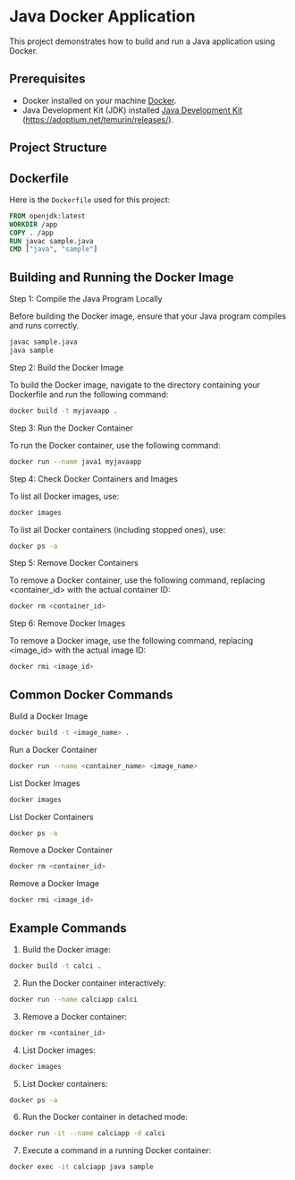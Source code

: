 # Java Docker Application

This project demonstrates how to build and run a Java application using Docker.

## Prerequisites

- Docker installed on your machine [Docker](https://www.docker.com).
- Java Development Kit (JDK) installed [Java Development Kit](https://www.oracle.com/java/technologies/downloads/) (https://adoptium.net/temurin/releases/).

## Project Structure

## Dockerfile

Here is the `Dockerfile` used for this project:

```dockerfile
FROM openjdk:latest
WORKDIR /app
COPY . /app
RUN javac sample.java
CMD ["java", "sample"]
```

## Building and Running the Docker Image

Step 1: Compile the Java Program Locally

Before building the Docker image, ensure that your Java program compiles and runs correctly.

```bash
javac sample.java
java sample
```

Step 2: Build the Docker Image

To build the Docker image, navigate to the directory containing your Dockerfile and run the following command:

```bash
docker build -t myjavaapp .
```

Step 3: Run the Docker Container

To run the Docker container, use the following command:

```bash
docker run --name java1 myjavaapp
```

Step 4: Check Docker Containers and Images

To list all Docker images, use:

```bash
docker images
```

To list all Docker containers (including stopped ones), use:

```bash
docker ps -a
```

Step 5: Remove Docker Containers

To remove a Docker container, use the following command, replacing <container_id> with the actual container ID:

```bash
docker rm <container_id>
```

Step 6: Remove Docker Images

To remove a Docker image, use the following command, replacing <image_id> with the actual image ID:

```bash
docker rmi <image_id>
```

## Common Docker Commands

Build a Docker Image

```bash
docker build -t <image_name> .
```

Run a Docker Container

```bash
docker run --name <container_name> <image_name>
```

List Docker Images

```bash
docker images
```

List Docker Containers

```bash
docker ps -a
```

Remove a Docker Container

```bash
docker rm <container_id>
```

Remove a Docker Image

```bash
docker rmi <image_id>
```

## Example Commands

1. Build the Docker image:

```bash
docker build -t calci .
```

2. Run the Docker container interactively:

```bash
docker run --name calciapp calci
```

3. Remove a Docker container:

```bash
docker rm <container_id>
```

4.	List Docker images:

```bash
docker images
```

5.	List Docker containers:

```bash
docker ps -a
```

6.	Run the Docker container in detached mode:

```bash
docker run -it --name calciapp -d calci
```

7.	Execute a command in a running Docker container:

```bash
docker exec -it calciapp java sample
```